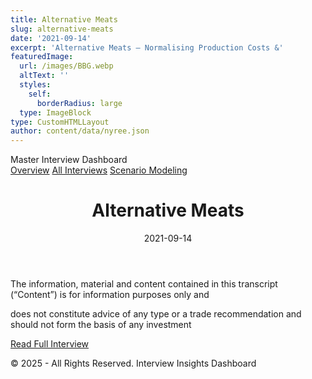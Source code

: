 ```yaml
---
title: Alternative Meats
slug: alternative-meats
date: '2021-09-14'
excerpt: 'Alternative Meats – Normalising Production Costs &'
featuredImage:
  url: /images/BBG.webp
  altText: ''
  styles:
    self:
      borderRadius: large
  type: ImageBlock
type: CustomHTMLLayout
author: content/data/nyree.json
---
```


<div class="min-h-screen bg-neutralBg text-gray-900">
  <nav class="flex justify-between items-center bg-darkNavy text-white py-4 px-6">
    <div class="font-bold text-lg font-serif">
      Master Interview Dashboard
    </div>
    <div class="space-x-4">
      <a href="#overview" class="hover:underline">Overview</a>
      <a href="#all-interviews" class="hover:underline">All Interviews</a>
      <a href="#scenario-modeling" class="hover:underline">Scenario Modeling</a>
    </div>
  </nav>
  <main class="container mx-auto px-4 py-8">
    <header class="mb-6">
      <h1 class="text-3xl font-serif font-bold text-darkNavy">Alternative Meats</h1>
      <p class="text-gray-600">2021-09-14</p>
    </header>
    <section class="prose max-w-none">
      <p>The information, material and content contained in this transcript (“Content”) is for information purposes only and</p><p>does not constitute advice of any type or a trade recommendation and should not form the basis of any investment</p>
    </section>
    <div class="mt-6">
      <a href="#" class="inline-block bg-accent text-white py-2 px-4 rounded hover:bg-highlight transition-colors">
        Read Full Interview
      </a>
    </div>
  </main>
  <footer class="bg-darkNavy text-white text-center py-4">
    <p class="text-sm">
      &copy; 2025 - All Rights Reserved. Interview Insights Dashboard
    </p>
  </footer>
</div>
